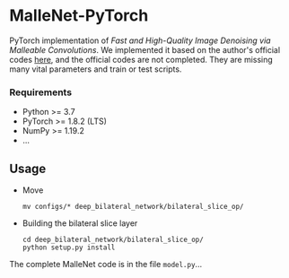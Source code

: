 # MalleNet-PyTorch

PyTorch implementation of *Fast and High-Quality Image Denoising via Malleable Convolutions*. We implemented it based on the author's official codes [here](https://yifanjiang.net/MalleConv.html), and the official codes are not completed. They are missing many vital parameters and train or test scripts.

### Requirements

* Python >= 3.7
* PyTorch >= 1.8.2 (LTS)
* NumPy >= 1.19.2
* ...



## Usage

* Move

  ```shell
  mv configs/* deep_bilateral_network/bilateral_slice_op/
  ```

* Building the bilateral slice layer

  ```shell
  cd deep_bilateral_network/bilateral_slice_op/
  python setup.py install
  ```

The complete MalleNet code is in the file `model.py`...

